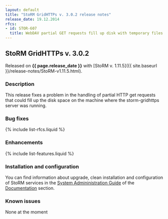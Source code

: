 ```yaml
---
layout: default
title: "StoRM GridHTTPs v. 3.0.2 release notes"
release_date: 19.12.2014
rfcs:
- id: STOR-607
  title: WebDAV partial GET requests fill up disk with temporary files
---
```


## StoRM GridHTTPs v. 3.0.2

Released on **{{ page.release_date }}** with [StoRM v. 1.11.5]({{ site.baseurl }}/release-notes/StoRM-v1.11.5.html).

### Description

This release fixes a problem in the handling of partial HTTP get requests that
could fill up the disk space on the machine where the storm-gridhttps server
was running.

### Bug fixes

{% include list-rfcs.liquid %}

### Enhancements

{% include list-features.liquid %}

### Installation and configuration

You can find information about upgrade, clean installation and configuration of StoRM services in the [System Admininistration Guide][storm-sysadmin-guide] of the [Documentation][storm-documentation] section.

### Known issues

None at the moment

[storm-documentation]: {{site.baseurl}}/documentation.html
[storm-sysadmin-guide]: {{site.baseurl}}/documentation/sysadmin-guide/1.11.5
